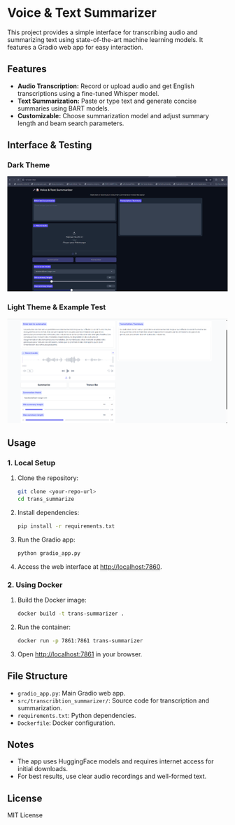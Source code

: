 # Voice & Text Summarizer

This project provides a simple interface for transcribing audio and summarizing text using state-of-the-art machine learning models. It features a Gradio web app for easy interaction.

## Features

- **Audio Transcription:** Record or upload audio and get English transcriptions using a fine-tuned Whisper model.
- **Text Summarization:** Paste or type text and generate concise summaries using BART models.
- **Customizable:** Choose summarization model and adjust summary length and beam search parameters.

## Interface & Testing

### Dark Theme
![Dark Theme Interface](interface.png)

### Light Theme & Example Test
![Light Theme Example](testing.png)

## Usage

### 1. Local Setup

1. Clone the repository:
   ```bash
   git clone <your-repo-url>
   cd trans_summarize
   ```

2. Install dependencies:
   ```bash
   pip install -r requirements.txt
   ```

3. Run the Gradio app:
   ```bash
   python gradio_app.py
   ```

4. Access the web interface at [http://localhost:7860](http://localhost:7860).

### 2. Using Docker

1. Build the Docker image:
   ```bash
   docker build -t trans-summarizer .
   ```

2. Run the container:
   ```bash
   docker run -p 7861:7861 trans-summarizer
   ```

3. Open [http://localhost:7861](http://localhost:7860) in your browser.

## File Structure

- `gradio_app.py`: Main Gradio web app.
- `src/transcribtion_summarizer/`: Source code for transcription and summarization.
- `requirements.txt`: Python dependencies.
- `Dockerfile`: Docker configuration.

## Notes

- The app uses HuggingFace models and requires internet access for initial downloads.
- For best results, use clear audio recordings and well-formed text.

## License

MIT License


